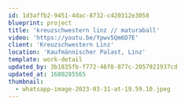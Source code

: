 ```yaml
---
id: 1d3affb2-9451-4dac-8732-c420312e3058
blueprint: project
title: 'kreuzschwestern linz // maturaball'
video: 'https://youtu.be/Ypwv5Qm6D7E'
client: 'Kreuzschwestern Linz'
location: 'Kaufmännischer Palast, Linz'
template: work-detail
updated_by: 3b1835fb-f772-46f8-877c-2057921937cd
updated_at: 1680285565
thumbnail:
  - whatsapp-image-2023-03-31-at-19.59.10.jpeg
---
```


